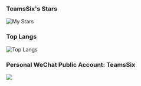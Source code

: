 ### TeamsSix's Stars

![My Stars](https://github-readme-stats.vercel.app/api?username=teamssix&show_icons=true&include_all_commits=true&count_private=true&theme=tokyonight)

### Top Langs

![Top Langs](https://github-readme-stats.vercel.app/api/top-langs/?username=teamssix&layout=compact&theme=tokyonight)


### Personal WeChat Public Account: TeamsSix

[![](https://cdn.jsdelivr.net/gh/teamssix/BlogImages/imgs/TeamsSix_Subscription_Logo2.png)](https://github.com/teamssix)
